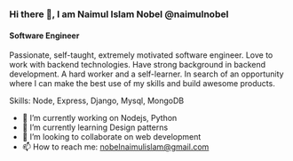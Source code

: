 ### Hi there 👋, I am Naimul Islam Nobel @naimulnobel
#### Software Engineer
Passionate, self-taught, extremely motivated software engineer. Love to work with backend technologies. Have strong background in backend development. A hard worker and a self-learner. In search of an opportunity where I can make the best use of my skills and build awesome products. 

Skills: Node, Express, Django, Mysql, MongoDB

- 🔭 I’m currently working on Nodejs, Python 
- 🌱 I’m currently learning Design patterns  
- 👯 I’m looking to collaborate on web development  
- 📫 How to reach me: nobelnaimulislam@gmail.com 




